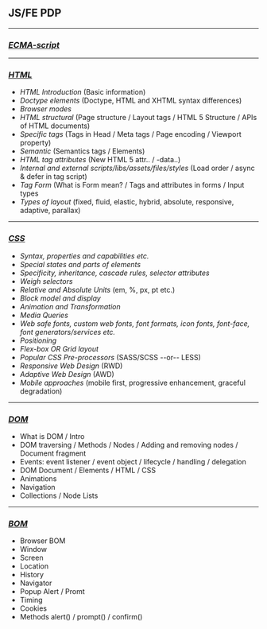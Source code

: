 ## JS/FE PDP

---

### _[ECMA-script](./ECMA-script.md)_

---

### _[HTML](./html.md)_

- _HTML Introduction_ (Basic information)
- _Doctype elements_ (Doctype, HTML and XHTML syntax differences)
- _Browser modes_
- _HTML structural_ (Page structure / Layout tags / HTML 5 Structure / APIs of HTML documents)
- _Specific tags_ (Tags in Head / Meta tags / Page encoding / Viewport property)
- _Semantic_ (Semantics tags / Elements)
- _HTML tag attributes_ (New HTML 5 attr.. / -data..)
- _Internal and external scripts/libs/assets/files/styles_ (Load order / async & defer in tag script)
- _Tag Form_ (What is Form mean? / Tags and attributes in forms / Input types
- _Types of layout_ (fixed, fluid, elastic, hybrid, absolute, responsive, adaptive, parallax)

---

### _[CSS](./css.md)_

- _Syntax, properties and capabilities etc._
- _Special states and parts of elements_
- _Specificity, inheritance, cascade rules, selector attributes_
- _Weigh selectors_
- _Relative and Absolute Units_ (em, %, px, pt etc.)
- _Block model and display_
- _Animation and Transformation_
- _Media Queries_
- _Web safe fonts, custom web fonts, font formats, icon fonts, font-face, font generators/services etc._
- _Positioning_
- _Flex-box OR Grid layout_
- _Popular CSS Pre-processors_ (SASS/SCSS --or-- LESS)
- _Responsive Web Design_ (RWD)
- _Adaptive Web Design_ (AWD)
- _Mobile approaches_ (mobile first, progressive enhancement, graceful degradation)

---

### _[DOM](./dom.md)_

- What is DOM / Intro
- DOM traversing / Methods / Nodes / Adding and removing nodes / Document fragment
- Events: event listener / event object / lifecycle / handling / delegation
- DOM Document / Elements / HTML / CSS
- Animations
- Navigation
- Collections / Node Lists

---

### _[BOM](./bom.md)_

- Browser BOM
- Window
- Screen
- Location
- History
- Navigator
- Popup Alert / Promt
- Timing
- Cookies
- Methods alert() / prompt() / confirm()
